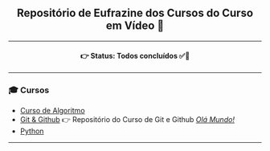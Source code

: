 <h2 align='center'>Repositório de Eufrazine dos Cursos do <b>Curso em Vídeo</b> 🍄</h2>

<hr>

<h4 align='center'>
👉 Status: Todos concluídos ✅🎉
</h4>

<hr>

### 🎓 Cursos
* [Curso de Algoritmo](https://github.com/Eufrazine/Projects/tree/main/CursoEmVideo/CursoAlgoritmo)
* [Git & Github](https://github.com/Eufrazine/Projects/tree/main/CursoEmVideo/CursoGit%26GitHub) 👉 Repositório do Curso de Git e Github _[Olá Mundo!](https://github.com/Eufrazine/OlaMundo)_
* [Python](https://github.com/Eufrazine/Projects/tree/main/CursoEmVideo/CursoPython)

<hr>
